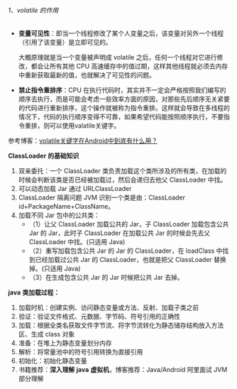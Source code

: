 ###### 1、volatile 的作用

* **变量可见性**：即当一个线程修改了某个人变量之后，该变量对另外一个线程（引用了该变量）是立即可见的。

  大概原理就是当一个变量被声明成 volatile 之后，任何一个线程对它进行修改，都会让所有其他 CPU 高速缓存中的值过期，这样其他线程就必须去内存中重新获取最新的值，也就解决了可见性的问题。

* **禁止指令重排序**：CPU 在执行代码时，其实并不一定会严格按照我们编写的顺序去执行，而是可能会考虑一些效率方面的原因，对那些先后顺序无关紧要的代码进行重新排序，这个操作就被称为指令重排。这样就会导致在多线程的情况下，代码的执行顺序变得不可靠，如果希望代码能按照顺序执行，不要指令重排，则可以使用valatile关键字。

参考博客：[volatile关键字在Android中到底有什么用？](https://juejin.cn/post/6903456861475831816)

**ClassLoader** **的基础知识**

1. 双亲委托：一个 ClassLoader 类负责加载这个类所涉及的所有类，在加载的时候会判断该类是否已经被加载过，然后会递归去他父 ClassLoader 中找。 
2. 可以动态加载 Jar 通过 URLClassLoader 
3. ClassLoader 隔离问题 JVM 识别一个类是由：ClassLoader id+PackageName+ClassName。 
4. 加载不同 Jar 包中的公共类： 
   * （1）让父 ClassLoader 加载公共的 Jar，子 ClassLoader 加载包含公共 Jar 的 Jar，此时子 ClassLoader 在加载公共 Jar 的时候会先去父 ClassLoader 中找。(只适用 Java) 
   * （2）重写加载包含公共 Jar 的 Jar 的 ClassLoader，在 loadClass 中找到已经加载过公共 Jar 的 ClassLoader，也就是把父 ClassLoader 替换掉。(只适用 Java) 
   * （3）在生成包含公共 Jar 的 Jar 时候把公共 Jar 去掉。



**java** **类加载过程：** 

1. 加载时机：创建实例、访问静态变量或方法、反射、加载子类之前 
2. 验证：验证文件格式、元数据、字节码、符号引用的正确性 
3. 加载：根据全类名获取文件字节流、将字节流转化为静态储存结构放入方法区、生成 class 对象 
4. 准备：在堆上为静态变量划分内存 
5. 解析：将常量池中的符号引用转换为直接引用 
6. 初始化：初始化静态变量 
7. 书籍推荐：**深入理解** **java** **虚拟机**，博客推荐：Java/Android 阿里面试 JVM 部分理解 
